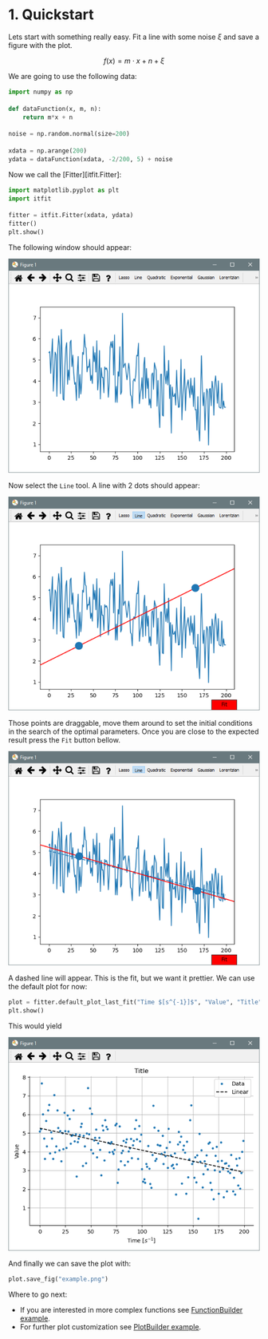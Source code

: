 <!-- Copyright 2023 Unai Lería Fortea & Pablo Vizcaíno García

Licensed under the Apache License, Version 2.0 (the "License");
you may not use this file except in compliance with the License.
You may obtain a copy of the License at

http://www.apache.org/licenses/LICENSE-2.0

Unless required by applicable law or agreed to in writing, software
distributed under the License is distributed on an "AS IS" BASIS,
WITHOUT WARRANTIES OR CONDITIONS OF ANY KIND, either express or implied.
See the License for the specific language governing permissions and
limitations under the License. -->

# 1. Quickstart

Lets start with something really easy. Fit a line with some noise $\xi$ and save a figure with the plot. 

$$
f(x) = m\cdot x + n + \xi
$$

We are going to use the following data:
```py
import numpy as np

def dataFunction(x, m, n):
    return m*x + n

noise = np.random.normal(size=200)

xdata = np.arange(200)
ydata = dataFunction(xdata, -2/200, 5) + noise
```

Now we call the [Fitter][itfit.Fitter]:
```py
import matplotlib.pyplot as plt
import itfit

fitter = itfit.Fitter(xdata, ydata)
fitter()
plt.show()
```
The following window should appear:

![image](../images/quickstart-1.PNG)

Now select the `Line` tool. A line with 2 dots should appear:

![image](../images/quickstart-2.PNG)

Those points are draggable, move them around to set the initial conditions in the search of the optimal parameters. Once you are close to the expected result press the `Fit` button bellow.

![image](../images/quickstart-3.PNG)

A dashed line will appear. This is the fit, but we want it prettier. We can use the default plot for now:

```py
plot = fitter.default_plot_last_fit("Time $[s^{-1}]$", "Value", "Title")
plt.show()
```
This would yield

![image](../images/quickstart-4.PNG)

And finally we can save the plot with:
```py
plot.save_fig("example.png")
```

Where to go next:

* If you are interested in more complex functions see [FunctionBuilder example](2-fitting-function-builder.md).
* For further plot customization see [PlotBuilder example](3-plot-builder.md). 